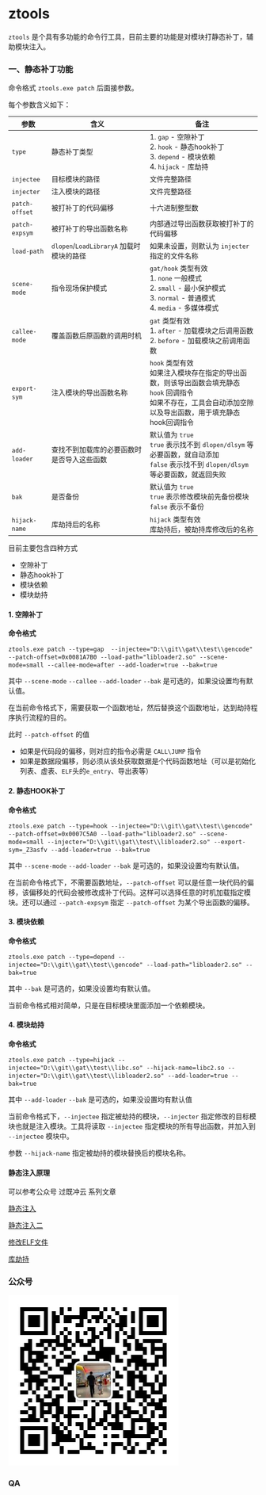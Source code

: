 # ztools

`ztools` 是个具有多功能的命令行工具，目前主要的功能是对模块打静态补丁，辅助模块注入。

### 一、静态补丁功能

命令格式 `ztools.exe patch` 后面接参数。

每个参数含义如下：

|  参数        | 含义  | 备注 |
|  ---         | ---   | --- |
| `type`         | 静态补丁类型   | 1. `gap` - 空隙补丁<br/> 2. `hook` - 静态hook补丁<br/> 3. `depend` - 模块依赖<br/> 4. `hijack` - 库劫持|
| `injectee`     | 目标模块的路径 | 文件完整路径 |
| `injecter`     | 注入模块的路径 | 文件完整路径 |
| `patch-offset` | 被打补丁的代码偏移  | 十六进制整型数 |
| `patch-expsym` | 被打补丁的导出函数名称 | 内部通过导出函数获取被打补丁的代码偏移 |
| `load-path`    | `dlopen`/`LoadLibraryA` 加载时模块的路径| 如果未设置，则默认为 `injecter` 指定的文件名称 |
| `scene-mode`   | 指令现场保护模式 | `gat/hook` 类型有效<br/> 1. `none` 一般模式<br/> 2. `small` - 最小保护模式<br/> 3. `normal` - 普通模式 <br/> 4. `media` - 多媒体模式|
| `callee-mode`  | 覆盖函数后原函数的调用时机 | `gat` 类型有效<br/> 1. `after` - 加载模块之后调用函数<br/> 2. `before` - 加载模块之前调用函数|
| `export-sym`   | 注入模块的导出函数名称 | `hook` 类型有效<br/>如果注入模块存在指定的导出函数，则该导出函数会填充静态 `hook` 回调指令<br/>如果不存在，工具会自动添加空隙以及导出函数，用于填充静态hook回调指令|
| `add-loader`   | 查找不到加载库的必要函数时是否导入这些函数 | 默认值为 `true`<br/>`true` 表示找不到 `dlopen/dlsym` 等必要函数，就自动添加<br/> `false` 表示找不到 `dlopen/dlsym` 等必要函数，就返回失败|
| `bak`          | 是否备份 | 默认值为 `true`<br/>`true` 表示修改模块前先备份模块<br/>`false` 表示不备份|
| `hijack-name`  | 库劫持后的名称 | `hijack` 类型有效<br/>库劫持后，被劫持库修改后的名称 |


目前主要包含四种方式

- 空隙补丁
- 静态hook补丁
- 模块依赖
- 模块劫持

#### 1. 空隙补丁

**命令格式**

```
ztools.exe patch --type=gap  --injectee="D:\\git\\gat\\test\\gencode" --patch-offset=0x0081A7B0 --load-path="libloader2.so" --scene-mode=small --callee-mode=after --add-loader=true --bak=true
```

其中 `--scene-mode` `--callee` `--add-loader` `--bak` 是可选的，如果没设置均有默认值。

在当前命令格式下，需要获取一个函数地址，然后替换这个函数地址，达到劫持程序执行流程的目的。

此时 `--patch-offset` 的值

- 如果是代码段的偏移，则对应的指令必需是 `CALL\JUMP` 指令
- 如果是数据段偏移，则必须从该处获取数据是个代码函数地址（可以是初始化列表、虚表、`ELF`头的`e_entry`、导出表等）

#### 2. 静态HOOK补丁

**命令格式**

```
ztools.exe patch --type=hook --injectee="D:\\git\\gat\\test\\gencode" --patch-offset=0x0007C5A0 --load-path="libloader2.so" --scene-mode=small --injecter="D:\\git\\gat\\test\\libloader2.so" --export-sym=_Z3asfv --add-loader=true --bak=true
```

其中 `--scene-mode` `--add-loader` `--bak` 是可选的，如果没设置均有默认值。

在当前命令格式下，不需要函数地址，`--patch-offset` 可以是任意一块代码的偏移，该偏移处的代码会被修改成补丁代码。这样可以选择任意的时机加载指定模块。还可以通过 `--patch-expsym` 指定 `--patch-offset` 为某个导出函数的偏移。

#### 3. 模块依赖

**命令格式**

```
ztools.exe patch --type=depend --injectee="D:\\git\\gat\\test\\gencode" --load-path="libloader2.so" --bak=true
```

其中 `--bak` 是可选的，如果没设置均有默认值。

当前命令格式相对简单，只是在目标模块里面添加一个依赖模块。

#### 4. 模块劫持

**命令格式**

```
ztools.exe patch --type=hijack --injectee="D:\\git\\gat\\test\\libc.so" --hijack-name=libc2.so --injecter="D:\\git\\gat\\test\\libloader2.so" --add-loader=true --bak=true
```

其中 `--add-loader` `--bak` 是可选的，如果没设置均有默认值

当前命令格式下，`--injectee` 指定被劫持的模块，`--injecter` 指定修改的目标模块也就是注入模块。工具将读取 `--injectee` 指定模块的所有导出函数，并加入到 `--injectee` 模块中。

参数 `--hijack-name` 指定被劫持的模块替换后的模块名称。

#### 静态注入原理

可以参考公众号 过既冲云 系列文章

[静态注入](https://mp.weixin.qq.com/s?__biz=MzIzNDA0OTc3OA==&amp;mid=2247483776&amp;idx=1&amp;sn=b7e0b057e1548b93337e920d702c9693&amp;chksm=e8fd181ddf8a910bf97dfaafcd0cf2ea0a8cc0a712a93357255d588ba6b7c84736fef848643f&token=1399599051&lang=zh_CN#rd)

[静态注入二](https://mp.weixin.qq.com/s?__biz=MzIzNDA0OTc3OA==&amp;mid=2247483800&amp;idx=1&amp;sn=5fc2843d4a845216561b2c1020167cf7&amp;chksm=e8fd1805df8a91134b72746a37a39eae63b7fcf7b332f8011460004a95e18852c26a6f952e3d&token=1399599051&lang=zh_CN#rd)

[修改ELF文件](https://mp.weixin.qq.com/s?__biz=MzIzNDA0OTc3OA==&amp;mid=2247483810&amp;idx=1&amp;sn=f518974936a3f14ae1387a073a129e96&amp;chksm=e8fd183fdf8a9129ea8141280f720f893d22cf59e1c7513accf4c659a8ecdfbef1c5297f467f&token=1399599051&lang=zh_CN#rd)

[库劫持](https://mp.weixin.qq.com/s?__biz=MzIzNDA0OTc3OA==&amp;mid=2247483817&amp;idx=1&amp;sn=439614ab6338846468816535a4e19e65&amp;chksm=e8fd1834df8a91223528b9a713d44559fdc0674bafd0fe39affb5d993c996e32ea84a3cb37ef&token=1399599051&lang=zh_CN#rd)


### 公众号

![过既冲云](./qrcode.jpg)

### QA


